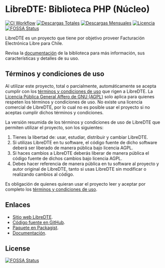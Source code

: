 # LibreDTE: Biblioteca PHP (Núcleo)

[![CI Workflow](https://github.com/libredte/libredte-lib-core/actions/workflows/ci.yml/badge.svg?branch=master&event=push)](https://github.com/libredte/libredte-lib-core/actions/workflows/ci.yml?query=branch%3Amaster)
[![Descargas Totales](https://poser.pugx.org/libredte/libredte-lib-core/downloads)](https://packagist.org/packages/libredte/libredte-lib-core)
[![Descargas Mensuales](https://poser.pugx.org/libredte/libredte-lib-core/d/monthly)](https://packagist.org/packages/libredte/libredte-lib-core)
[![Licencia](https://poser.pugx.org/libredte/libredte-lib-core/license)](https://packagist.org/packages/libredte/libredte-lib-core)
[![FOSSA Status](https://app.fossa.com/api/projects/git%2Bgithub.com%2FLibreDTE%2Flibredte-lib-core.svg?type=shield)](https://app.fossa.com/projects/git%2Bgithub.com%2FLibreDTE%2Flibredte-lib-core?ref=badge_shield)

LibreDTE es un proyecto que tiene por objetivo proveer Facturación Electrónica Libre para Chile.

Revisa la [documentación](https://lib-core.docs.libredte.cl) de la biblioteca para más información, sus características y detalles de su uso.

## Términos y condiciones de uso

Al utilizar este proyecto, total o parcialmente, automáticamente se acepta cumplir con los [términos y condiciones de uso](https://www.libredte.cl/legal) que rigen a LibreDTE. La [Licencia Pública General Affero de GNU (AGPL)](https://raw.githubusercontent.com/libredte/libredte-lib-core/master/COPYING) solo aplica para quienes respeten los términos y condiciones de uso. No existe una licencia comercial de LibreDTE, por lo cual no es posible usar el proyecto si no aceptas cumplir dichos términos y condiciones.

La versión resumida de los términos y condiciones de uso de LibreDTE que permiten utilizar el proyecto, son los siguientes:

1. Tienes la libertad de: usar, estudiar, distribuir y cambiar LibreDTE.
2. Si utilizas LibreDTE en tu software, el código fuente de dicho software deberá ser liberado de manera pública bajo licencia AGPL.
3. Si haces cambios a LibreDTE deberás liberar de manera pública el código fuente de dichos cambios bajo licencia AGPL.
4. Debes hacer referencia de manera pública en tu software al proyecto y autor original de LibreDTE, tanto si usas LibreDTE sin modificar o realizando cambios al código.

Es obligación de quienes quieran usar el proyecto leer y aceptar por completo los [términos y condiciones de uso](https://www.libredte.cl/legal).

Enlaces
-------

- [Sitio web LibreDTE](https://www.libredte.cl).
- [Código fuente en GitHub](https://github.com/libredte/libredte-lib-core).
- [Paquete en Packagist](https://packagist.org/packages/libredte/libredte-lib-core).
- [Documentación](https://lib-core.docs.libredte.cl).


## License
[![FOSSA Status](https://app.fossa.com/api/projects/git%2Bgithub.com%2FLibreDTE%2Flibredte-lib-core.svg?type=large)](https://app.fossa.com/projects/git%2Bgithub.com%2FLibreDTE%2Flibredte-lib-core?ref=badge_large)
